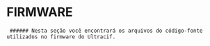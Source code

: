 # FIRMWARE
     ###### Nesta seção você encontrará os arquivos do código-fonte utilizados no firmware do Ultracif.


